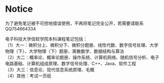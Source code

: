# Notice

为了避免笔记被不可控地错误使用，不再将笔记完全公开，若需要请联系QQ754664334

电子科技大学信软学院本科课程笔记包括：    
（1）大一：微积分上、微积分下、微积分题册、线性代数、数字信号处理、大学物理（下）、大学物理（下）题册、离散数学、数据结构与算法     
（2）大二：概率论、概率论题册、操作系统、计算机网络、随机信号分析、电子电路基础、计算机组成原理、数字信号处理、C++、Java、软件工程    
（3）大三：信息论、现代信息系统原理、毛概    
（4）其他：考试一页纸   
